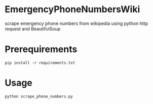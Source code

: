# EmergencyPhoneNumbersWiki
scrape emergency phone numbers from wikipedia using python http request and BeautifulSoup

# Prerequirements

`pip install -r requirements.txt`

# Usage

`python scrape_phone_numbers.py`

